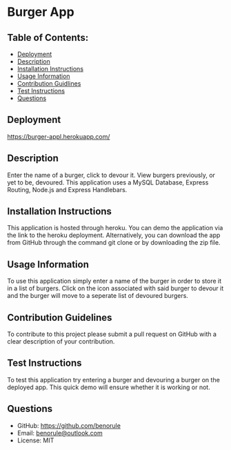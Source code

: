 # Burger App
## Table of Contents: 
 * [Deployment](#Deployment)
 * [Description](#Description) 
* [Installation Instructions](#Installation-Instructions) 
* [Usage Information](#Usage-Information) 
* [Contribution Guidlines](#Contribution-Guidelines) 
* [Test Instructions](#Test-Instructions) 
* [Questions](#Questions) 
## Deployment
https://burger-appl.herokuapp.com/
## Description 
Enter the name of a burger, click to devour it. View burgers previously, or yet to be, devoured. This application uses a MySQL Database, Express Routing, Node.js and Express Handlebars.
## Installation Instructions 
This application is hosted through heroku. You can demo the application via the link to the heroku deployment. Alternatively, you can download the app from GitHub through the command git clone or by downloading the zip file.
## Usage Information 
To use this application simply enter a name of the burger in order to store it in a list of burgers. Click on the icon associated with said burger to devour it and the burger will move to a seperate list of devoured burgers.
## Contribution Guidelines 
To contribute to this project please submit a pull request on GitHub with a clear description of your contribution.
## Test Instructions 
To test this application try entering a burger and devouring a burger on the deployed app. This quick demo will ensure whether it is working or not.
## Questions 
 * GitHub: https://github.com/benorule
* Email: benorule@outlook.com
* License: MIT
